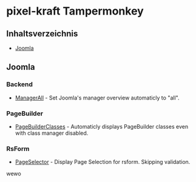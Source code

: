 # pixel-kraft Tampermonkey

## Inhaltsverzeichnis

- [Joomla](#joomla)

## Joomla

### Backend
- [ManagerAll](src/joomla/backend/ManagerAll.js) - Set Joomla's manager overview automaticly to "all".

### PageBuilder
- [PageBuilderClasses](src/joomla/pagebuilder/PageBuilderClasses.js) - Automaticly displays PageBuilder classes even with class manager disabled.

### RsForm
- [PageSelector](src/joomla/rsform/PageSelector.js) - Display Page Selection for rsform. Skipping validation.

wewo